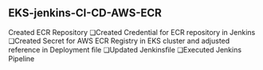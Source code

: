 ## EKS-jenkins-CI-CD-AWS-ECR

Created ECR Repository
❏Created Credential for ECR repository in Jenkins
❏Created Secret for AWS ECR Registry in EKS cluster and adjusted
reference in Deployment ﬁle
❏Updated Jenkinsﬁle
❏Executed Jenkins Pipeline
